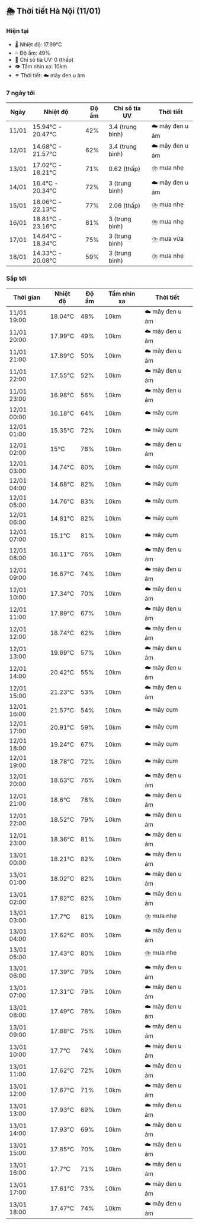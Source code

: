 ## 🌦️ Thời tiết Hà Nội (11/01)

### Hiện tại

- 🌡️ Nhiệt độ: 17.99℃
- 💦 Độ ẩm: 49%
- 🌟 Chỉ số tia UV: 0 (thấp)
- 👁️ Tầm nhìn xa: 10km
- ☂️ Thời tiết: ☁️ mây đen u ám

### 7 ngày tới

| Ngày | Nhiệt độ | Độ ẩm | Chỉ số tia UV | Thời tiết |
| --- | --- | --- | --- | --- |
| 11/01 | 15.94℃ - 20.47℃ | 42% | 3.4 (trung bình) | ☁️ mây đen u ám |
| 12/01 | 14.68℃ - 21.57℃ | 62% | 3.4 (trung bình) | ☁️ mây đen u ám |
| 13/01 | 17.02℃ - 18.21℃ | 71% | 0.62 (thấp) | ⛈️ mưa nhẹ |
| 14/01 | 16.4℃ - 20.34℃ | 72% | 3 (trung bình) | ☁️ mây đen u ám |
| 15/01 | 18.06℃ - 22.13℃ | 77% | 2.06 (thấp) | ⛈️ mưa nhẹ |
| 16/01 | 18.81℃ - 23.16℃ | 81% | 3 (trung bình) | ⛈️ mưa nhẹ |
| 17/01 | 14.64℃ - 18.34℃ | 75% | 3 (trung bình) | ⛈️ mưa vừa |
| 18/01 | 14.33℃ - 20.08℃ | 59% | 3 (trung bình) | ⛈️ mưa nhẹ |

### Sắp tới

| Thời gian | Nhiệt độ | Độ ẩm | Tầm nhìn xa | Thời tiết |
| --- | --- | --- | --- | --- |
| 11/01 19:00 | 18.04℃ | 48% | 10km | ☁️ mây đen u ám |
| 11/01 20:00 | 17.99℃ | 49% | 10km | ☁️ mây đen u ám |
| 11/01 21:00 | 17.89℃ | 50% | 10km | ☁️ mây đen u ám |
| 11/01 22:00 | 17.55℃ | 52% | 10km | ☁️ mây đen u ám |
| 11/01 23:00 | 16.98℃ | 56% | 10km | ☁️ mây đen u ám |
| 12/01 00:00 | 16.18℃ | 64% | 10km | ☁️ mây cụm |
| 12/01 01:00 | 15.35℃ | 72% | 10km | ☁️ mây cụm |
| 12/01 02:00 | 15℃ | 76% | 10km | ☁️ mây đen u ám |
| 12/01 03:00 | 14.74℃ | 80% | 10km | ☁️ mây cụm |
| 12/01 04:00 | 14.68℃ | 82% | 10km | ☁️ mây cụm |
| 12/01 05:00 | 14.76℃ | 83% | 10km | ☁️ mây cụm |
| 12/01 06:00 | 14.81℃ | 82% | 10km | ☁️ mây cụm |
| 12/01 07:00 | 15.1℃ | 81% | 10km | ☁️ mây cụm |
| 12/01 08:00 | 16.11℃ | 76% | 10km | ☁️ mây đen u ám |
| 12/01 09:00 | 16.67℃ | 74% | 10km | ☁️ mây đen u ám |
| 12/01 10:00 | 17.34℃ | 70% | 10km | ☁️ mây đen u ám |
| 12/01 11:00 | 17.89℃ | 67% | 10km | ☁️ mây đen u ám |
| 12/01 12:00 | 18.74℃ | 62% | 10km | ☁️ mây đen u ám |
| 12/01 13:00 | 19.69℃ | 57% | 10km | ☁️ mây đen u ám |
| 12/01 14:00 | 20.42℃ | 55% | 10km | ☁️ mây đen u ám |
| 12/01 15:00 | 21.23℃ | 53% | 10km | ☁️ mây đen u ám |
| 12/01 16:00 | 21.57℃ | 54% | 10km | ☁️ mây cụm |
| 12/01 17:00 | 20.91℃ | 59% | 10km | ☁️ mây cụm |
| 12/01 18:00 | 19.24℃ | 67% | 10km | ☁️ mây cụm |
| 12/01 19:00 | 18.78℃ | 72% | 10km | ☁️ mây cụm |
| 12/01 20:00 | 18.63℃ | 76% | 10km | ☁️ mây đen u ám |
| 12/01 21:00 | 18.6℃ | 78% | 10km | ☁️ mây đen u ám |
| 12/01 22:00 | 18.52℃ | 79% | 10km | ☁️ mây đen u ám |
| 12/01 23:00 | 18.36℃ | 81% | 10km | ☁️ mây đen u ám |
| 13/01 00:00 | 18.21℃ | 82% | 10km | ☁️ mây đen u ám |
| 13/01 01:00 | 18.02℃ | 82% | 10km | ☁️ mây đen u ám |
| 13/01 02:00 | 17.82℃ | 82% | 10km | ☁️ mây đen u ám |
| 13/01 03:00 | 17.7℃ | 81% | 10km | ⛈️ mưa nhẹ |
| 13/01 04:00 | 17.62℃ | 80% | 10km | ☁️ mây đen u ám |
| 13/01 05:00 | 17.43℃ | 80% | 10km | ⛈️ mưa nhẹ |
| 13/01 06:00 | 17.39℃ | 79% | 10km | ☁️ mây đen u ám |
| 13/01 07:00 | 17.31℃ | 79% | 10km | ☁️ mây đen u ám |
| 13/01 08:00 | 17.49℃ | 78% | 10km | ☁️ mây đen u ám |
| 13/01 09:00 | 17.88℃ | 75% | 10km | ☁️ mây đen u ám |
| 13/01 10:00 | 17.7℃ | 74% | 10km | ☁️ mây đen u ám |
| 13/01 11:00 | 17.62℃ | 72% | 10km | ☁️ mây đen u ám |
| 13/01 12:00 | 17.67℃ | 71% | 10km | ☁️ mây đen u ám |
| 13/01 13:00 | 17.93℃ | 69% | 10km | ☁️ mây đen u ám |
| 13/01 14:00 | 17.93℃ | 69% | 10km | ☁️ mây đen u ám |
| 13/01 15:00 | 17.85℃ | 70% | 10km | ☁️ mây đen u ám |
| 13/01 16:00 | 17.7℃ | 71% | 10km | ☁️ mây đen u ám |
| 13/01 17:00 | 17.61℃ | 73% | 10km | ☁️ mây đen u ám |
| 13/01 18:00 | 17.47℃ | 74% | 10km | ☁️ mây đen u ám |
